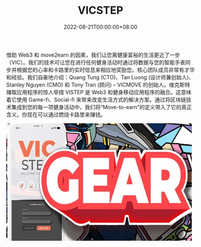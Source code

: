﻿---
title: "VICSTEP"
description: "VISTEP 是 Web3 和健身移动应用程序的融合。"
date: 2022-08-21T00:00:00+08:00
lastmod: 2022-08-21T00:00:00+08:00
draft: false
authors: ["boogArno"]
featuredImage: "vicstep.png"
tags: ["NFT Games","VICSTEP"]
categories: ["nfts"]
nfts: ["NFT Games"]
blockchain: "BSC"
website: "https://vicstep.com/"
twitter: "https://twitter.com/VICSTEPOfficial"
discord: ""
telegram: ""
github: ""
youtube: "https://www.youtube.com/channel/UCGo0PsXOCYlL7WYetFUbVXQ"
twitch: ""
facebook: ""
instagram: ""
reddit: "https://www.reddit.com/user/VICSTEPOfficial"
medium: ""
steam: ""
gitbook: ""
googleplay: ""
appstore: ""
status: "Live"
weight: 
lightgallery: true
toc: true
pinned: false
recommend: false
recommend1: false
---
借助 Web3 和 move2earn 的因素，我们让您离健康富裕的生活更近了一步（VIC）。我们的技术可让您在进行任何健身活动时通过将数据与您的智能手表同步并根据您的心率和卡路里的实时信息来相应地奖励您。核心团队成员非常有才华和经验。我们自豪地介绍：Quang Tung (CTO)、Tan Luong (设计师兼创始人)、Stanley Nguyen (CMO) 和 Tony Tran (顾问) – VICMOVE 的创始人。维克斯特
赚取应用程序的惊人举措
VISTEP 是 Web3 和健身移动应用程序的融合。这意味着它使用 Game-fi、Social-fi 来带来改变生活方式的解决方案。通过将区块链技术集成到您的每一项健身活动中，我们将“Move-to-earn”的定义带入了它的真正含义。你现在可以通过燃烧卡路里来赚钱。

![vicstep-dapp-games-bsc-image1-500x315_f98f8f04f473486d649f6528a37d74ca](vicstep-dapp-games-bsc-image1-500x315_f98f8f04f473486d649f6528a37d74ca.png)